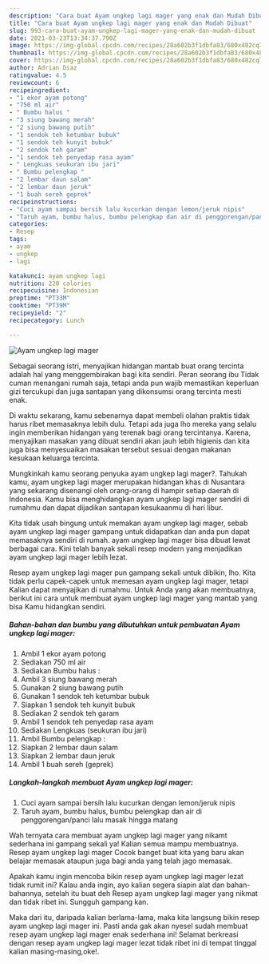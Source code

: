 ```yaml
---
description: "Cara buat Ayam ungkep lagi mager yang enak dan Mudah Dibuat"
title: "Cara buat Ayam ungkep lagi mager yang enak dan Mudah Dibuat"
slug: 993-cara-buat-ayam-ungkep-lagi-mager-yang-enak-dan-mudah-dibuat
date: 2021-03-23T13:34:37.790Z
image: https://img-global.cpcdn.com/recipes/28a602b3f1dbfa83/680x482cq70/ayam-ungkep-lagi-mager-foto-resep-utama.jpg
thumbnail: https://img-global.cpcdn.com/recipes/28a602b3f1dbfa83/680x482cq70/ayam-ungkep-lagi-mager-foto-resep-utama.jpg
cover: https://img-global.cpcdn.com/recipes/28a602b3f1dbfa83/680x482cq70/ayam-ungkep-lagi-mager-foto-resep-utama.jpg
author: Adrian Diaz
ratingvalue: 4.5
reviewcount: 6
recipeingredient:
- "1 ekor ayam potong"
- "750 ml air"
- " Bumbu halus "
- "3 siung bawang merah"
- "2 siung bawang putih"
- "1 sendok teh ketumbar bubuk"
- "1 sendok teh kunyit bubuk"
- "2 sendok teh garam"
- "1 sendok teh penyedap rasa ayam"
- " Lengkuas seukuran ibu jari"
- " Bumbu pelengkap "
- "2 lembar daun salam"
- "2 lembar daun jeruk"
- "1 buah sereh geprek"
recipeinstructions:
- "Cuci ayam sampai bersih lalu kucurkan dengan lemon/jeruk nipis"
- "Taruh ayam, bumbu halus, bumbu pelengkap dan air di penggorengan/panci lalu masak hingga matang"
categories:
- Resep
tags:
- ayam
- ungkep
- lagi

katakunci: ayam ungkep lagi 
nutrition: 220 calories
recipecuisine: Indonesian
preptime: "PT33M"
cooktime: "PT39M"
recipeyield: "2"
recipecategory: Lunch

---
```



![Ayam ungkep lagi mager](https://img-global.cpcdn.com/recipes/28a602b3f1dbfa83/680x482cq70/ayam-ungkep-lagi-mager-foto-resep-utama.jpg)

Sebagai seorang istri, menyajikan hidangan mantab buat orang tercinta adalah hal yang menggembirakan bagi kita sendiri. Peran seorang ibu Tidak cuman menangani rumah saja, tetapi anda pun wajib memastikan keperluan gizi tercukupi dan juga santapan yang dikonsumsi orang tercinta mesti enak.

Di waktu  sekarang, kamu sebenarnya dapat membeli olahan praktis tidak harus ribet memasaknya lebih dulu. Tetapi ada juga lho mereka yang selalu ingin memberikan hidangan yang terenak bagi orang tercintanya. Karena, menyajikan masakan yang dibuat sendiri akan jauh lebih higienis dan kita juga bisa menyesuaikan masakan tersebut sesuai dengan makanan kesukaan keluarga tercinta. 



Mungkinkah kamu seorang penyuka ayam ungkep lagi mager?. Tahukah kamu, ayam ungkep lagi mager merupakan hidangan khas di Nusantara yang sekarang disenangi oleh orang-orang di hampir setiap daerah di Indonesia. Kamu bisa menghidangkan ayam ungkep lagi mager sendiri di rumahmu dan dapat dijadikan santapan kesukaanmu di hari libur.

Kita tidak usah bingung untuk memakan ayam ungkep lagi mager, sebab ayam ungkep lagi mager gampang untuk didapatkan dan anda pun dapat memasaknya sendiri di rumah. ayam ungkep lagi mager bisa dibuat lewat berbagai cara. Kini telah banyak sekali resep modern yang menjadikan ayam ungkep lagi mager lebih lezat.

Resep ayam ungkep lagi mager pun gampang sekali untuk dibikin, lho. Kita tidak perlu capek-capek untuk memesan ayam ungkep lagi mager, tetapi Kalian dapat menyajikan di rumahmu. Untuk Anda yang akan membuatnya, berikut ini cara untuk membuat ayam ungkep lagi mager yang mantab yang bisa Kamu hidangkan sendiri.

<!--inarticleads1-->

##### Bahan-bahan dan bumbu yang dibutuhkan untuk pembuatan Ayam ungkep lagi mager:

1. Ambil 1 ekor ayam potong
1. Sediakan 750 ml air
1. Sediakan  Bumbu halus :
1. Ambil 3 siung bawang merah
1. Gunakan 2 siung bawang putih
1. Gunakan 1 sendok teh ketumbar bubuk
1. Siapkan 1 sendok teh kunyit bubuk
1. Sediakan 2 sendok teh garam
1. Ambil 1 sendok teh penyedap rasa ayam
1. Sediakan  Lengkuas (seukuran ibu jari)
1. Ambil  Bumbu pelengkap :
1. Siapkan 2 lembar daun salam
1. Siapkan 2 lembar daun jeruk
1. Ambil 1 buah sereh (geprek)




<!--inarticleads2-->

##### Langkah-langkah membuat Ayam ungkep lagi mager:

1. Cuci ayam sampai bersih lalu kucurkan dengan lemon/jeruk nipis
1. Taruh ayam, bumbu halus, bumbu pelengkap dan air di penggorengan/panci lalu masak hingga matang




Wah ternyata cara membuat ayam ungkep lagi mager yang nikamt sederhana ini gampang sekali ya! Kalian semua mampu membuatnya. Resep ayam ungkep lagi mager Cocok banget buat kita yang baru akan belajar memasak ataupun juga bagi anda yang telah jago memasak.

Apakah kamu ingin mencoba bikin resep ayam ungkep lagi mager lezat tidak rumit ini? Kalau anda ingin, ayo kalian segera siapin alat dan bahan-bahannya, setelah itu buat deh Resep ayam ungkep lagi mager yang nikmat dan tidak ribet ini. Sungguh gampang kan. 

Maka dari itu, daripada kalian berlama-lama, maka kita langsung bikin resep ayam ungkep lagi mager ini. Pasti anda gak akan nyesel sudah membuat resep ayam ungkep lagi mager enak sederhana ini! Selamat berkreasi dengan resep ayam ungkep lagi mager lezat tidak ribet ini di tempat tinggal kalian masing-masing,oke!.

